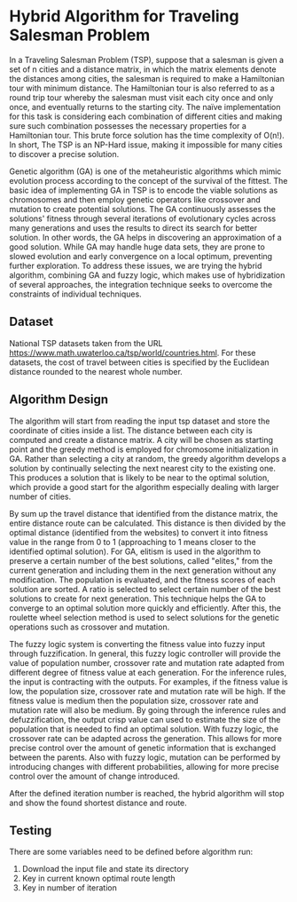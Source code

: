 # Hybrid Algorithm for Traveling Salesman Problem
In a Traveling Salesman Problem (TSP), suppose that a salesman is given a set of n cities and a distance matrix, in which the matrix elements denote the distances among cities, the salesman is required to make a Hamiltonian tour with minimum distance. The Hamiltonian tour is also referred to as a round trip tour whereby the salesman must visit each city once and only once, and eventually returns to the starting city. The naïve implementation for this task is considering each combination of different cities and making sure such combination possesses the necessary properties for a Hamiltonian tour. This brute force solution has the time complexity of O(n!). In short, The TSP is an NP-Hard issue, making it impossible for many cities to discover a precise solution.

Genetic algorithm (GA) is one of the metaheuristic algorithms which mimic evolution process according to the concept of the survival of the fittest. The basic idea of implementing GA in TSP is to encode the viable solutions as chromosomes and then employ genetic operators like crossover and mutation to create potential solutions. The GA continuously assesses the solutions' fitness through several iterations of evolutionary cycles across many generations and uses the results to direct its search for better solution. In other words, the GA helps in discovering an approximation of a good solution. While GA may handle huge data sets, they are prone to slowed evolution and early convergence on a local optimum, preventing further exploration. To address these issues, we are trying the hybrid algorithm, combining GA and fuzzy logic, which makes use of hybridization of several approaches, the integration technique seeks to overcome the constraints of individual techniques.
## Dataset
National TSP datasets taken from the URL https://www.math.uwaterloo.ca/tsp/world/countries.html. For these datasets, the cost of travel between cities is specified by the Euclidean distance rounded to the nearest whole number.
## Algorithm Design
The algorithm will start from reading the input tsp dataset and store the coordinate of cities inside a list. The distance between each city is computed and create a distance matrix. A city will be chosen as starting point and the greedy method is employed for chromosome initialization in GA. Rather than selecting a city at random, the greedy algorithm develops a solution by continually selecting the next nearest city to the existing one. This produces a solution that is likely to be near to the optimal solution, which provide a good start for the algorithm especially dealing with larger number of cities.

By sum up the travel distance that identified from the distance matrix, the entire distance route can be calculated. This distance is then divided by the optimal distance (identified from the websites) to convert it into fitness value in the range from 0 to 1 (approaching to 1 means closer to the identified optimal solution). For GA, elitism is used in the algorithm to preserve a certain number of the best solutions, called "elites," from the current generation and including them in the next generation without any modification. The population is evaluated, and the fitness scores of each solution are sorted. A ratio is selected to select certain number of the best solutions to create for next generation. This technique helps the GA to converge to an optimal solution more quickly and efficiently. After this, the roulette wheel selection method is used to select solutions for the genetic operations such as crossover and mutation.

The fuzzy logic system is converting the fitness value into fuzzy input through fuzzification. In general, this fuzzy logic controller will provide the value of population number, crossover rate and mutation rate adapted from different degree of fitness value at each generation. For the inference rules, the input is contracting with the outputs. For examples, if the fitness value is low, the population size, crossover rate and mutation rate will be high. If the fitness value is medium then the population size, crossover rate and mutation rate will also be medium. By going through the inference rules and defuzzification, the output crisp value can used to estimate the size of the population that is needed to find an optimal solution. With fuzzy logic, the crossover rate can be adapted across the generation. This allows for more precise control over the amount of genetic information that is exchanged between the parents. Also with fuzzy logic, mutation can be performed by introducing changes with different probabilities, allowing for more precise control over the amount of change introduced.

After the defined iteration number is reached, the hybrid algorithm will stop and show the found shortest distance and route.

## Testing
There are some variables need to be defined before algorithm run:
1. Download the input file and state its directory 
2. Key in current known optimal route length
3. Key in number of iteration 
